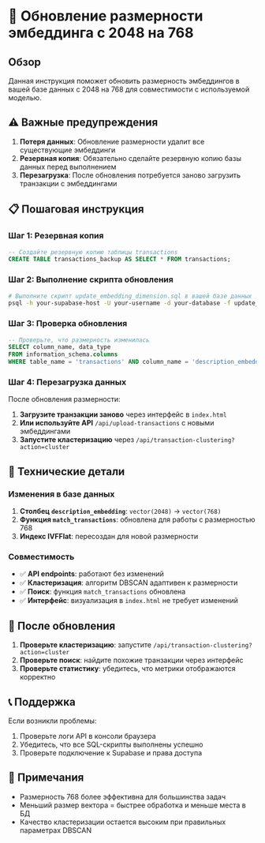 # 🔄 Обновление размерности эмбеддинга с 2048 на 768

## Обзор

Данная инструкция поможет обновить размерность эмбеддингов в вашей базе данных с 2048 на 768 для совместимости с используемой моделью.

## ⚠️ Важные предупреждения

1. **Потеря данных**: Обновление размерности удалит все существующие эмбеддинги
2. **Резервная копия**: Обязательно сделайте резервную копию базы данных перед выполнением
3. **Перезагрузка**: После обновления потребуется заново загрузить транзакции с эмбеддингами

## 📋 Пошаговая инструкция

### Шаг 1: Резервная копия
```sql
-- Создайте резервную копию таблицы transactions
CREATE TABLE transactions_backup AS SELECT * FROM transactions;
```

### Шаг 2: Выполнение скрипта обновления
```bash
# Выполните скрипт update_embedding_dimension.sql в вашей базе данных
psql -h your-supabase-host -U your-username -d your-database -f update_embedding_dimension.sql
```

### Шаг 3: Проверка обновления
```sql
-- Проверьте, что размерность изменилась
SELECT column_name, data_type 
FROM information_schema.columns 
WHERE table_name = 'transactions' AND column_name = 'description_embedding';
```

### Шаг 4: Перезагрузка данных
После обновления размерности:

1. **Загрузите транзакции заново** через интерфейс в `index.html`
2. **Или используйте API** `/api/upload-transactions` с новыми эмбеддингами
3. **Запустите кластеризацию** через `/api/transaction-clustering?action=cluster`

## 🔧 Технические детали

### Изменения в базе данных

1. **Столбец `description_embedding`**: `vector(2048)` → `vector(768)`
2. **Функция `match_transactions`**: обновлена для работы с размерностью 768
3. **Индекс IVFFlat**: пересоздан для новой размерности

### Совместимость

- ✅ **API endpoints**: работают без изменений
- ✅ **Кластеризация**: алгоритм DBSCAN адаптивен к размерности
- ✅ **Поиск**: функция `match_transactions` обновлена
- ✅ **Интерфейс**: визуализация в `index.html` не требует изменений

## 🚀 После обновления

1. **Проверьте кластеризацию**: запустите `/api/transaction-clustering?action=cluster`
2. **Проверьте поиск**: найдите похожие транзакции через интерфейс
3. **Проверьте статистику**: убедитесь, что метрики отображаются корректно

## 📞 Поддержка

Если возникли проблемы:

1. Проверьте логи API в консоли браузера
2. Убедитесь, что все SQL-скрипты выполнены успешно
3. Проверьте подключение к Supabase и права доступа

## 📝 Примечания

- Размерность 768 более эффективна для большинства задач
- Меньший размер вектора = быстрее обработка и меньше места в БД
- Качество кластеризации остается высоким при правильных параметрах DBSCAN 